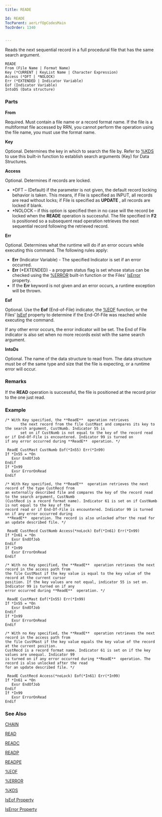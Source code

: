 ```yaml
---
title: READE

Id: READE
TocParent: aerLrfOpCodesMain
TocOrder: 1340


---
```


Reads the next sequential record in a full procedural file that has the same search argument. 

```
READE 
From (File Name | Format Name)
Key (*CURRENT | KeyList Name | Character Expression)
Access (*DFT | *NOLOCK)
Err (*EXTENDED | Indicator Variable)
Eof (Indicator Variable)
IntoDS (Data structure)
```

### Parts

**From** 

Required. Must contain a file name or a record format name. If the file is a multiformat file accessed by RRN, you cannot perform the operation using the file name, you must use the format name.


**Key** 

Optional. Determines the key in which to search the file by. Refer to [%KDS](KDS_Function.html) to use this built-in function to establish search arguments (Key) for Data Structures.


**Access** 

Optional. Determines if records are locked.

- *DFT – (Default) if the parameter is not given, the default record locking behavior is taken. This means, if File is specified as INPUT, all records are read without locks; if File is specified as **UPDATE** , all records are locked if blank.
- *NOLOCK – if this option is specified then in no case will the record be locked when the **READE** operation is successful. The file specified in **F2** is positioned so a subsequent read operation retrieves the next sequential record following the retrieved record.


**Err** 

Optional. Determines what the runtime will do if an error occurs while executing this command. The following rules apply: 

- **Err** (Indicator Variable) - The specified Indicator is set if an error occurred.
- **Err** (*EXTENDED) - a program status flag is set whose status can be checked using the [%ERROR](ERROR_Function.html) built-in function or the Files' [IsError](IsErrorPropertyDbFileClass.html) property.
- If the **Err** keyword is not given and an error occurs, a runtime exception will be thrown.


**Eof** 

Optional. Use the **Eof** (End-of-File) indicator, the [%EOF](EOF_Function.html) function, or the Files' [IsEof](IsEofPropertyDbFileClass.html) property to determine if the End-Of-File was reached while executing the command. 

If any other error occurs, the error indicator will be set. The End of File indicator is also set when no more records exist with the same search argument.


**IntoDs** 

Optional. The name of the data structure to read from. The data structure must be of the same type and size that the file is expecting, or a runtime error will occur.


### Remarks
If the **READ** operation is successful, the file is positioned at the record prior to the one just read. 

### Example

```
/* With Key specified, the **ReadE**  operation retrieves
       the next record from the file CustMast and compares its key to the search argument, CustNumb. Indicator 55 is
       set on if CustNumb is not equal to the key of the record read or if End-Of-File is encountered. Indicator 99 is turned on
if any error occurred during **ReadE**  operation. */

 ReadE CustMast CustNumb Eof(*In55) Err(*In99)
If *In55 = *On
   Exsr EndOfJob
Endif
If *In99
   Exsr ErrorOnRead
Endif

/* With Key specified, the **ReadE**  operation retrieves the next record of the type CustRecd from
an externally described file and compares the key of the record read to the search argument, CustNumb
(CustRecd is a record format name). Indicator 61 is set on if CustNumb is not equal to the key of the
record read or if End-Of-File is encountered. Indicator 99 is turned on if any error occurred during
 **ReadE**  operation. The record is also unlocked after the read for an update described file. */

 ReadE CustRecd CustNumb Access(*noLock) Eof(*In61) Err(*In99)
If *In61 = *On
   Exsr EndOfJob
Endif
If *In99
   Exsr ErrorOnRead
Endif

/* With no Key specified, the **ReadE**  operation retrieves the next record in the access path from
the file CustMast if the key value is equal to the key value of the record at the current cursor
position. If the key values are not equal, indicator 55 is set on. Indicator 99 is turned on if any
error occurred during **ReadE**  operation. */

 ReadE CustMast Eof(*In55) Err(*In99)
If *In55 = *On
   Exsr EndOfJob
Endif
If *In99
   Exsr ErrorOnRead
Endif

/* With no Key specified, the **ReadE**  operation retrieves the next record in the access path from
the file CustMast if the key value equals the key value of the record at the current position.
CustRecd is a record format name. Indicator 61 is set on if the key values are unequal. Indicator 99
is turned on if any error occurred during **ReadE**  operation. The record is also unlocked after the read
for an update described file. */

 ReadE CustRecd Access(*noLock) Eof(*In61) Err(*In99)
If *In61 = *On
   Exsr EndOfJob
Endif
If *In99
   Exsr ErrorOnRead
Endif
```

### See Also
[CHAIN](CHAIN.html)

[READ](READ.html)

[READC](READC.html)

[READP](READP.html)

[READPE](READPE.html)

[%EOF](EOF_Function.html)

[%ERROR](ERROR_Function.html)

[%KDS](KDS_Function.html)

[IsEof Property](IsEofPropertyDbFileClass.html)

[IsError Property](IsErrorPropertyDbFileClass.html) 
